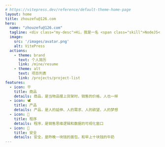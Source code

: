 ```yaml
---
# https://vitepress.dev/reference/default-theme-home-page
layout: home
title: zhouzefu@126.com
hero:
  name: "zhouzefu@126.com"
  tagline: <div class="my-desc">Hi，我是一名 <span class="skill">NodeJS</span> 全栈应用独立开发者🧑‍💻！</div>
  image:
    src: '/images/avatar.png'
    alt: VitePress
  actions:
    - theme: brand
      text: 个人简历
      link: /mine/resume
    - theme: alt
      text: 项目列表
      link: /projects/project-list
features:
  - icon: 🪧
    title: 商品
    details: 商品，是当物品摆上货架时，销售的价格，人也一样
  - icon: 🕊️
    title: 产品
    details: 产品，是人的延伸、人的需求、人的欲望、人的梦想
  - icon: 🐲
    title: 程序
    details: 程序，是销售思维逻辑和数据的可视化窗口
  - icon: 🦄
    title: 安全
    details: 安全，是昨晚一块钱的面包，和早上十块钱的牛奶
---
```


<style>
  
.my-desc {
    font-size: 16px;
    animation: typing 4s steps(40) infinite; 
    overflow: hidden;
    white-space: nowrap;
}

@keyframes typing {
    from {
        width: 0;
    }

    to {
        width: 100%;
    }
} 
.my-desc .skill {
    background: linear-gradient(to bottom, #833ab4 100%, #fcb045 100%);
    -webkit-background-clip: text;
    background-clip: text;
    color: transparent;
}

.title{
  font-size: 14px !important; 
}

.medium{
  font-weight: normal !important; 
}
 
.details{
  font-size: 14px !important;
}

.details{
  font-size: 14px !important;
}
</style>
